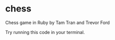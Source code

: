 chess
=====

Chess game in Ruby by Tam Tran and Trevor Ford

Try running this code in your terminal.
